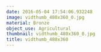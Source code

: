 ```yaml
---
date: 2016-05-04 17:54:06.932248
image: vidthumb_480x360_0.jpg
material: Bronze
object_use: Agricultural
thumbnail: vidthumb_480x360_0.jpg
title: vidthumb_480x360
---
```


